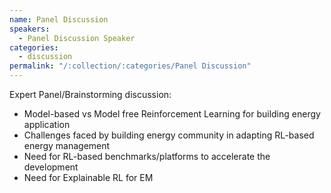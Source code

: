 ```yaml
---
name: Panel Discussion
speakers:
  - Panel Discussion Speaker
categories:
  - discussion
permalink: "/:collection/:categories/Panel Discussion"
---
```


Expert Panel/Brainstorming discussion:
- Model-based vs Model free Reinforcement Learning for building energy application
- Challenges faced by building energy community in adapting RL-based energy management 
- Need for RL-based benchmarks/platforms to accelerate the development
- Need for Explainable RL for EM
